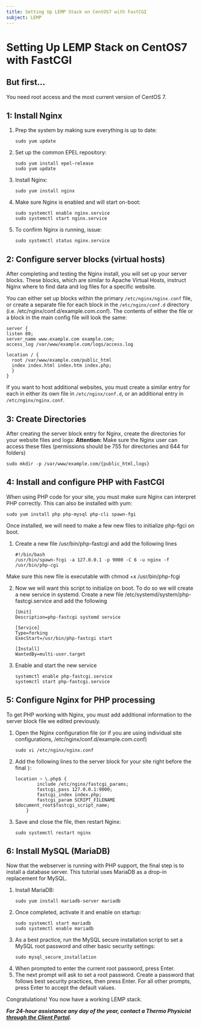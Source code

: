 ```yaml
---
title: Setting Up LEMP Stack on CentOS7 with FastCGI
subject: LEMP
---
```


# Setting Up LEMP Stack on CentOS7 with FastCGI

## But first...
You need root access and the most current version of CentOS 7.

## 1: Install Nginx
1. Prep the system by making sure everything is up to date:
   ```shell
   sudo yum update
   ```
2. Set up the common EPEL repository:
   ```shell
   sudo yum install epel-release
   sudo yum update
   ```
3. Install Nginx:
   ```
   sudo yum install nginx
   ```
4. Make sure Nginx is enabled and will start on-boot:
   ```shell
   sudo systemctl enable nginx.service
   sudo systemctl start nginx.service
   ```
5. To confirm Nginx is running, issue:
   ```=
   sudo systemctl status nginx.service
   ```

## 2: Configure server blocks (virtual hosts)
After completing and testing the Nginx install, you will set up your server blocks. These blocks, which are similar to Apache Virtual Hosts, instruct Nginx where to find data and log files for a specific website.

You can either set up blocks within the primary `/etc/nginx/nginx.conf` file, or create a separate file for each block in the `/etc/nginx/conf.d` directory (i.e. /etc/nginx/conf.d/example.com.conf). The contents of either the file or a block in the main config file will look the same:
```
server {
listen 80;
server_name www.example.com example.com;
access_log /var/www/example.com/logs/access.log

location / {
  root /var/www/example.com/public_html
  index index.html index.htm index.php;
  }
}
```
If you want to host additional websites, you must create a similar entry for each in either its own file in `/etc/nginx/conf.d`, or an additional entry in `/etc/nginx/nginx.conf`.

## 3: Create Directories
After creating the server block entry for Nginx, create the directories for your website files and logs:
**Attention:** Make sure the Nginx user can access these files (permissions should be 755 for directories and 644 for folders)
```
sudo mkdir -p /var/www/example.com/{public_html,logs}
```

## 4: Install and configure PHP with FastCGI
When using PHP code for your site, you must make sure Nginx can interpret PHP correctly. This can also be installed with yum:
```
sudo yum install php php-mysql php-cli spawn-fgi
```
Once installed, we will need to make a few new files to initialize php-fgci on boot.

1. Create a new file /usr/bin/php-fastcgi and add the following lines
   ```
   #!/bin/bash
   /usr/bin/spawn-fcgi -a 127.0.0.1 -p 9000 -C 6 -u nginx -f /usr/bin/php-cgi
   ```
Make sure this new file is executable with chmod +x /usr/bin/php-fcgi

2. Now we will want this script to initialize on boot. To do so we will create a new service in systemd. Create a new file /etc/systemd/system/php-fastcgi.service and add the following
   ```
   [Unit]
   Description=php-fastcgi systemd service

   [Service]
   Type=forking
   ExecStart=/usr/bin/php-fastcgi start

   [Install]
   WantedBy=multi-user.target
   ```
3. Enable and start the new service
   ```
   systemctl enable php-fastcgi.service
   systemctl start php-fastcgi.service
   ```

## 5: Configure Nginx for PHP processing
To get PHP working with Nginx, you must add additional information to the server block file we edited previously.
1. Open the Nginx configuration file (or if you are using individual site configurations, /etc/nginx/conf.d/example.com.conf)
   ```
   sudo vi /etc/nginx/nginx.conf
   ```
2. Add the following lines to the server block for your site right before the final `}`:
   ```
   location ~ \.php$ {
           include /etc/nginx/fastcgi_params;
           fastcgi_pass 127.0.0.1:9000;
           fastcgi_index index.php;
           fastcgi_param SCRIPT_FILENAME $document_root$fastcgi_script_name;
       }
   ```
3. Save and close the file, then restart Nginx:
   ```shell
   sudo systemctl restart nginx
   ```

## 6: Install MySQL (MariaDB)
Now that the webserver is running with PHP support, the final step is to install a database server. This tutorial uses MariaDB as a drop-in replacement for MySQL.
1. Install MariaDB:
   ```shell
   sudo yum install mariadb-server mariadb
   ```
2. Once completed, activate it and enable on startup:
   ```shell
   sudo systemctl start mariadb
   sudo systemctl enable mariadb
   ```
3. As a best practice, run the MySQL secure installation script to set a MySQL root password and other basic security settings:
   ```shell
   sudo mysql_secure_installation
   ```
4. When prompted to enter the current root password, press Enter.
5. The next prompt will ask to set a root password. Create a password that follows best security practices, then press Enter. For all other prompts, press Enter to accept the default values.

Congratulations! You now have a working LEMP stack.


**_For 24-hour assistance any day of the year, contact a Thermo Physicist [through the Client Portal](https://core.thermo.io/login/)._**
